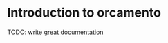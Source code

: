 # Introduction to orcamento

TODO: write [great documentation](http://jacobian.org/writing/what-to-write/)
